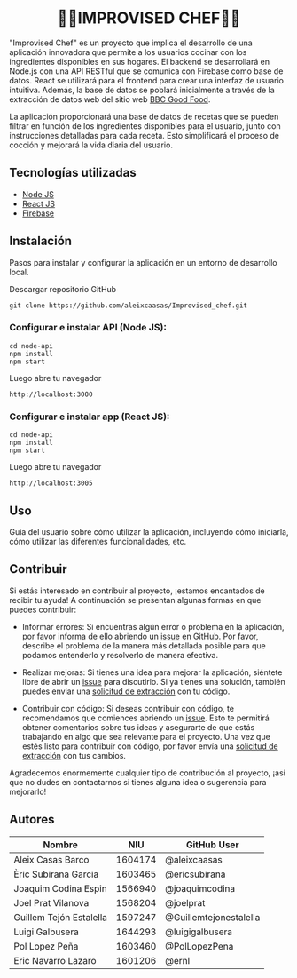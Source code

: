 <h1 style="text-align: center;">👨‍🍳<b>IMPROVISED CHEF</b>👨‍🍳</h1>
<p>
"Improvised Chef" es un proyecto que implica el desarrollo de una aplicación innovadora que permite a los usuarios cocinar con los ingredientes disponibles en sus hogares. El backend se desarrollará en Node.js con una API RESTful que se comunica con Firebase como base de datos. React se utilizará para el frontend para crear una interfaz de usuario intuitiva. Además, la base de datos se poblará inicialmente a través de la extracción de datos web del sitio web <a href="http://www.bbcgoodfood.com"> BBC Good Food</a>.

La aplicación proporcionará una base de datos de recetas que se pueden filtrar en función de los ingredientes disponibles para el usuario, junto con instrucciones detalladas para cada receta. Esto simplificará el proceso de cocción y mejorará la vida diaria del usuario. <p>

## <b>Tecnologías utilizadas</b>

- <a href="https://nodejs.org/es"> Node JS </a>
- <a href="https://react.dev/"> React JS </a>
- <a href="https://firebase.google.com/?hl=es"> Firebase </a>

## <b>Instalación</b>

Pasos para instalar y configurar la aplicación en un entorno de desarrollo local.

Descargar repositorio GitHub
```
git clone https://github.com/aleixcaasas/Improvised_chef.git
```

### Configurar e instalar API (Node JS): 
```
cd node-api
npm install
npm start
```
Luego abre tu navegador
```
http://localhost:3000
```

### Configurar e instalar app (React JS):
```
cd node-api
npm install
npm start
```
Luego abre tu navegador
```
http://localhost:3005
```

## <b>Uso</b>

Guía del usuario sobre cómo utilizar la aplicación, incluyendo cómo iniciarla, cómo utilizar las diferentes funcionalidades, etc.

## <b>Contribuir</b>

Si estás interesado en contribuir al proyecto, ¡estamos encantados de recibir tu ayuda! A continuación se presentan algunas formas en que puedes contribuir:

- Informar errores: Si encuentras algún error o problema en la aplicación, por favor informa de ello abriendo un [issue](https://github.com/aleixcaasas/Improvised_chef/issues) en GitHub. Por favor, describe el problema de la manera más detallada posible para que podamos entenderlo y resolverlo de manera efectiva.

- Realizar mejoras: Si tienes una idea para mejorar la aplicación, siéntete libre de abrir un [issue](https://github.com/aleixcaasas/Improvised_chef/issues) para discutirlo. Si ya tienes una solución, también puedes enviar una [solicitud de extracción](https://github.com/aleixcaasas/Improvised_chef/pulls) con tu código.

- Contribuir con código: Si deseas contribuir con código, te recomendamos que comiences abriendo un [issue](https://github.com/aleixcaasas/Improvised_chef/issues). Esto te permitirá obtener comentarios sobre tus ideas y asegurarte de que estás trabajando en algo que sea relevante para el proyecto. Una vez que estés listo para contribuir con código, por favor envía una [solicitud de extracción](https://github.com/aleixcaasas/Improvised_chef/pulls) con tus cambios.

Agradecemos enormemente cualquier tipo de contribución al proyecto, ¡así que no dudes en contactarnos si tienes alguna idea o sugerencia para mejorarlo!


## <b>Autores</b>

|          Nombre         |   NIU   | GitHub User |
| ----------------------- | ------- | ----------- |
| Aleix Casas Barco       | 1604174 | @aleixcaasas |
| Èric Subirana Garcia    | 1603465 | @ericsubirana |
| Joaquim Codina Espin    | 1566940 | @joaquimcodina |
| Joel Prat Vilanova      | 1568204 | @joelprat |
| Guillem Tejón Estalella | 1597247 | @Guillemtejonestalella |
| Luigi Galbusera         | 1644293 | @luigigalbusera |
| Pol Lopez Peña          | 1603460 | @PolLopezPena |
| Eric Navarro Lazaro     | 1601206 | @ernl |
